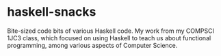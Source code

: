 # haskell-snacks
Bite-sized code bits of various Haskell code. My work from my COMPSCI 1JC3 class, which focused on using Haskell to teach us about functional programming, among various aspects of Computer Science. 